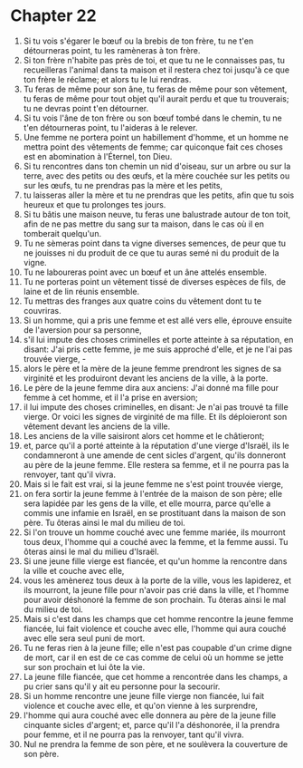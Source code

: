 # Chapter 22

1. Si tu vois s'égarer le bœuf ou la brebis de ton frère, tu ne t'en détourneras point, tu les ramèneras à ton frère.
2. Si ton frère n'habite pas près de toi, et que tu ne le connaisses pas, tu recueilleras l'animal dans ta maison et il restera chez toi jusqu'à ce que ton frère le réclame; et alors tu le lui rendras.
3. Tu feras de même pour son âne, tu feras de même pour son vêtement, tu feras de même pour tout objet qu'il aurait perdu et que tu trouverais; tu ne devras point t'en détourner.
4. Si tu vois l'âne de ton frère ou son bœuf tombé dans le chemin, tu ne t'en détourneras point, tu l'aideras à le relever.
5. Une femme ne portera point un habillement d'homme, et un homme ne mettra point des vêtements de femme; car quiconque fait ces choses est en abomination à l'Éternel, ton Dieu.
6. Si tu rencontres dans ton chemin un nid d'oiseau, sur un arbre ou sur la terre, avec des petits ou des œufs, et la mère couchée sur les petits ou sur les œufs, tu ne prendras pas la mère et les petits,
7. tu laisseras aller la mère et tu ne prendras que les petits, afin que tu sois heureux et que tu prolonges tes jours.
8. Si tu bâtis une maison neuve, tu feras une balustrade autour de ton toit, afin de ne pas mettre du sang sur ta maison, dans le cas où il en tomberait quelqu'un.
9. Tu ne sèmeras point dans ta vigne diverses semences, de peur que tu ne jouisses ni du produit de ce que tu auras semé ni du produit de la vigne.
10. Tu ne laboureras point avec un bœuf et un âne attelés ensemble.
11. Tu ne porteras point un vêtement tissé de diverses espèces de fils, de laine et de lin réunis ensemble.
12. Tu mettras des franges aux quatre coins du vêtement dont tu te couvriras.
13. Si un homme, qui a pris une femme et est allé vers elle, éprouve ensuite de l'aversion pour sa personne,
14. s'il lui impute des choses criminelles et porte atteinte à sa réputation, en disant: J'ai pris cette femme, je me suis approché d'elle, et je ne l'ai pas trouvée vierge, -
15. alors le père et la mère de la jeune femme prendront les signes de sa virginité et les produiront devant les anciens de la ville, à la porte.
16. Le père de la jeune femme dira aux anciens: J'ai donné ma fille pour femme à cet homme, et il l'a prise en aversion;
17. il lui impute des choses criminelles, en disant: Je n'ai pas trouvé ta fille vierge. Or voici les signes de virginité de ma fille. Et ils déploieront son vêtement devant les anciens de la ville.
18. Les anciens de la ville saisiront alors cet homme et le châtieront;
19. et, parce qu'il a porté atteinte à la réputation d'une vierge d'Israël, ils le condamneront à une amende de cent sicles d'argent, qu'ils donneront au père de la jeune femme. Elle restera sa femme, et il ne pourra pas la renvoyer, tant qu'il vivra.
20. Mais si le fait est vrai, si la jeune femme ne s'est point trouvée vierge,
21. on fera sortir la jeune femme à l'entrée de la maison de son père; elle sera lapidée par les gens de la ville, et elle mourra, parce qu'elle a commis une infamie en Israël, en se prostituant dans la maison de son père. Tu ôteras ainsi le mal du milieu de toi.
22. Si l'on trouve un homme couché avec une femme mariée, ils mourront tous deux, l'homme qui a couché avec la femme, et la femme aussi. Tu ôteras ainsi le mal du milieu d'Israël.
23. Si une jeune fille vierge est fiancée, et qu'un homme la rencontre dans la ville et couche avec elle,
24. vous les amènerez tous deux à la porte de la ville, vous les lapiderez, et ils mourront, la jeune fille pour n'avoir pas crié dans la ville, et l'homme pour avoir déshonoré la femme de son prochain. Tu ôteras ainsi le mal du milieu de toi.
25. Mais si c'est dans les champs que cet homme rencontre la jeune femme fiancée, lui fait violence et couche avec elle, l'homme qui aura couché avec elle sera seul puni de mort.
26. Tu ne feras rien à la jeune fille; elle n'est pas coupable d'un crime digne de mort, car il en est de ce cas comme de celui où un homme se jette sur son prochain et lui ôte la vie.
27. La jeune fille fiancée, que cet homme a rencontrée dans les champs, a pu crier sans qu'il y ait eu personne pour la secourir.
28. Si un homme rencontre une jeune fille vierge non fiancée, lui fait violence et couche avec elle, et qu'on vienne à les surprendre,
29. l'homme qui aura couché avec elle donnera au père de la jeune fille cinquante sicles d'argent; et, parce qu'il l'a déshonorée, il la prendra pour femme, et il ne pourra pas la renvoyer, tant qu'il vivra.
30. Nul ne prendra la femme de son père, et ne soulèvera la couverture de son père.

